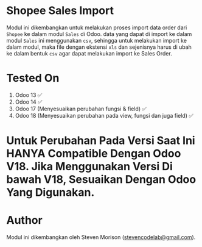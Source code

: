 # Shopee Sales Import

Modul ini dikembangkan untuk melakukan proses import data order dari `Shopee` ke dalam modul `Sales` di Odoo.
data yang dapat di import ke dalam modul `Sales` ini menggunakan `csv`, sehingga untuk melakukan import ke dalam modul, maka file dengan ekstensi `xls` dan sejenisnya harus di ubah ke dalam bentuk `csv` agar dapat melakukan import ke Sales Order. 

# Tested On

1. Odoo 13 ✅ 
2. Odoo 14 ✅
3. Odoo 17 (Menyesuaikan perubahan fungsi & field) ✅
4. Odoo 18 (Menyesuaikan perubahan pada view, fungsi dan juga field) ✅

# Untuk Perubahan Pada Versi Saat Ini HANYA Compatible Dengan Odoo V18. Jika Menggunakan Versi Di bawah V18, Sesuaikan Dengan Odoo Yang Digunakan.

# Author 
Modul ini dikembangkan oleh Steven Morison (stevencodelab@gmail.com).
